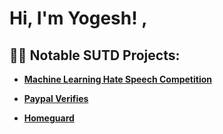 <h1>Hi, I'm Yogesh! <a href="https://www.linkedin.com/in/yogesh-shelgaonkar/"></a>, </h1>

<h2>👨‍💻 Notable SUTD Projects:</h2>

- <b>[Machine Learning Hate Speech Competition](https://github.com/yogeshshelgaonkar/SUTD-Hate-Speech-Machine-Learning-Competition)</b>

- <b>[Paypal Verifies](https://github.com/yogeshshelgaonkar/Paypal-Verifies) </b>

- <b>[Homeguard](https://github.com/yogeshshelgaonkar/Homeguard)</b>





